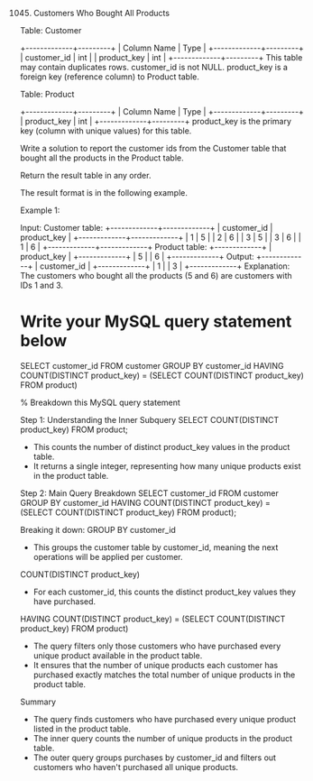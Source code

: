 1045. Customers Who Bought All Products

Table: Customer

+-------------+---------+
| Column Name | Type    |
+-------------+---------+
| customer_id | int     |
| product_key | int     |
+-------------+---------+
This table may contain duplicates rows. 
customer_id is not NULL.
product_key is a foreign key (reference column) to Product table.
 

Table: Product

+-------------+---------+
| Column Name | Type    |
+-------------+---------+
| product_key | int     |
+-------------+---------+
product_key is the primary key (column with unique values) for this table.
 

Write a solution to report the customer ids from the Customer table that bought all the products in the Product table.

Return the result table in any order.

The result format is in the following example.

 

Example 1:

Input: 
Customer table:
+-------------+-------------+
| customer_id | product_key |
+-------------+-------------+
| 1           | 5           |
| 2           | 6           |
| 3           | 5           |
| 3           | 6           |
| 1           | 6           |
+-------------+-------------+
Product table:
+-------------+
| product_key |
+-------------+
| 5           |
| 6           |
+-------------+
Output: 
+-------------+
| customer_id |
+-------------+
| 1           |
| 3           |
+-------------+
Explanation: 
The customers who bought all the products (5 and 6) are customers with IDs 1 and 3.

# Write your MySQL query statement below
SELECT customer_id
FROM customer
GROUP BY customer_id
HAVING COUNT(DISTINCT product_key) =
  (SELECT COUNT(DISTINCT product_key)
   FROM product)

% Breakdown this MySQL query statement

Step 1: Understanding the Inner Subquery
SELECT COUNT(DISTINCT product_key)
FROM product;

- This counts the number of distinct product_key values in the product table.
- It returns a single integer, representing how many unique products exist in the product table.

Step 2: Main Query Breakdown
SELECT customer_id 
FROM customer
GROUP BY customer_id
HAVING COUNT(DISTINCT product_key) = (SELECT COUNT(DISTINCT product_key) FROM product);

Breaking it down:
GROUP BY customer_id

- This groups the customer table by customer_id, meaning the next operations will be applied per customer.

COUNT(DISTINCT product_key)

- For each customer_id, this counts the distinct product_key values they have purchased.

HAVING COUNT(DISTINCT product_key) = (SELECT COUNT(DISTINCT product_key) FROM product)

- The query filters only those customers who have purchased every unique product available in the product table.
- It ensures that the number of unique products each customer has purchased exactly matches the total number of unique products in the product table.

Summary
- The query finds customers who have purchased every unique product listed in the product table.
- The inner query counts the number of unique products in the product table.
- The outer query groups purchases by customer_id and filters out customers who haven't purchased all unique products.

